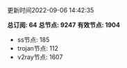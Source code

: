 更新时间2022-09-06 14:42:35

**总订阅: 64**
**总节点: 9247**
**有效节点: 1904**
- ss节点: 185
- trojan节点: 112
- v2ray节点: 1607
